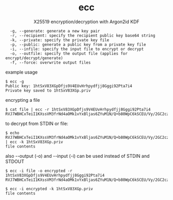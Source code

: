 <h1 align=center>ecc</h1>
<p align=center>X25519 encryption/decryption with Argon2id KDF</p>

```
  -g, --generate: generate a new key pair
  -r, --recipient: specify the recipient public key base64 string
  -k, --private: specify the private key file
  -p, --public: generate a public key from a private key file
  -i, --infile: specify the input file to encrypt or decrypt
  -o, --outfile: specify the output file (applies for encrypt/decrypt/generate)
  -f, --force: overwrite output files
```

example usage

```
$ ecc -g
Public key: 1htSxV83XGpDfjs9V4EUvHrhpydfjj8Gggi92Pta7i4
Private key saved to 1htSxV83XGp.priv
```

encrypting a file

```
$ cat file | ecc -r 1htSxV83XGpDfjs9V4EUvHrhpydfjj8Gggi92Pta7i4
RVJ7WBHCxTeiI1KXssVM3frNd4aOMk1vYxBljas6ZYuM1N/Q+b80WpC6kSCEU/Vy/2GC2czT412VxHBTAV79RF6O9kjnrTCUK8oOXke0LPIKOB2q
```

to decrypt from STDIN or file:

```
$ echo RVJ7WBHCxTeiI1KXssVM3frNd4aOMk1vYxBljas6ZYuM1N/Q+b80WpC6kSCEU/Vy/2GC2czT412VxHBTAV79RF6O9kjnrTCUK8oOXke0LPIKOB2q | ecc -k 1htSxV83XGp.priv
file contents
```

also --output (-o) and --input (-i) can be used instead of STDIN and STDOUT

```
$ ecc -i file -o encrypted -r 1htSxV83XGpDfjs9V4EUvHrhpydfjj8Gggi92Pta7i4
RVJ7WBHCxTeiI1KXssVM3frNd4aOMk1vYxBljas6ZYuM1N/Q+b80WpC6kSCEU/Vy/2GC2czT412VxHBTAV79RF6O9kjnrTCUK8oOXke0LPIKOB2q
```

```
$ ecc -i encrypted -k 1htSxV83XGp.priv 
file contents
```
